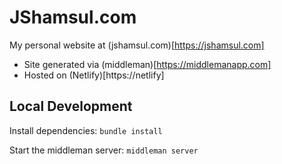 # JShamsul.com

My personal website at (jshamsul.com)[https://jshamsul.com]

* Site generated via (middleman)[https://middlemanapp.com]
* Hosted on (Netlify)[https://netlify]

## Local Development

Install dependencies:
`bundle install`

Start the middleman server:
`middleman server`

